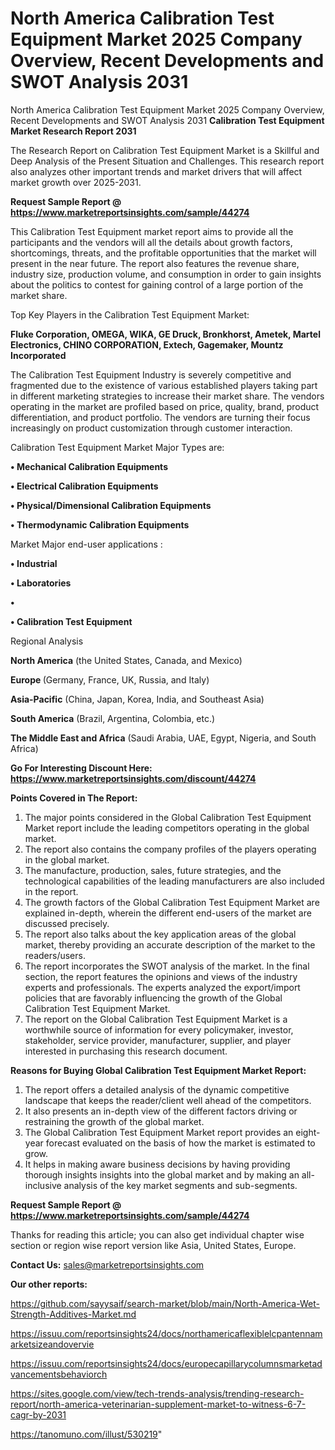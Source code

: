 # North America Calibration Test Equipment Market 2025 Company Overview, Recent Developments and SWOT Analysis 2031
North America Calibration Test Equipment Market 2025 Company Overview, Recent Developments and SWOT Analysis 2031
<strong>Calibration Test Equipment Market Research Report 2031</strong>

The Research Report on Calibration Test Equipment Market is a Skillful and Deep Analysis of the Present Situation and Challenges. This research report also analyzes other important trends and market drivers that will affect market growth over 2025-2031.

<strong>Request Sample Report @ <a href=https://www.marketreportsinsights.com/sample/44274>https://www.marketreportsinsights.com/sample/44274</a></strong>

This Calibration Test Equipment market report aims to provide all the participants and the vendors will all the details about growth factors, shortcomings, threats, and the profitable opportunities that the market will present in the near future. The report also features the revenue share, industry size, production volume, and consumption in order to gain insights about the politics to contest for gaining control of a large portion of the market share.

Top Key Players in the Calibration Test Equipment Market:

<strong>Fluke Corporation, OMEGA, WIKA, GE Druck, Bronkhorst, Ametek, Martel Electronics, CHINO CORPORATION, Extech, Gagemaker, Mountz Incorporated</strong>

The Calibration Test Equipment Industry is severely competitive and fragmented due to the existence of various established players taking part in different marketing strategies to increase their market share. The vendors operating in the market are profiled based on price, quality, brand, product differentiation, and product portfolio. The vendors are turning their focus increasingly on product customization through customer interaction.

Calibration Test Equipment Market Major Types are:

<strong>•  Mechanical Calibration Equipments

•  Electrical Calibration Equipments

•  Physical/Dimensional Calibration Equipments

•  Thermodynamic Calibration Equipments</strong>

Market Major end-user applications :

<strong>•  Industrial

•  Laboratories

•  

•  Calibration Test Equipment</strong>

Regional Analysis

</u><strong><b>North America</b></strong> (the United States, Canada, and Mexico)

<strong><b>Europe </b></strong>(Germany, France, UK, Russia, and Italy)

<strong><b>Asia-Pacific</b></strong> (China, Japan, Korea, India, and Southeast Asia)

<strong><b>South America</b></strong> (Brazil, Argentina, Colombia, etc.)

<strong><b>The Middle East and Africa</b></strong> (Saudi Arabia, UAE, Egypt, Nigeria, and South Africa)

<strong>Go For Interesting Discount Here: <a href=https://www.marketreportsinsights.com/discount/44274>https://www.marketreportsinsights.com/discount/44274</a></strong>

<strong>Points Covered in The Report:</strong>
<ol>
  <li>The major points considered in the Global Calibration Test Equipment Market report include the leading competitors operating in the global market.</li>
  <li>The report also contains the company profiles of the players operating in the global market.</li>
  <li>The manufacture, production, sales, future strategies, and the technological capabilities of the leading manufacturers are also included in the report.</li>
  <li>The growth factors of the Global Calibration Test Equipment Market are explained in-depth, wherein the different end-users of the market are discussed precisely.</li>
  <li>The report also talks about the key application areas of the global market, thereby providing an accurate description of the market to the readers/users.</li>
  <li>The report incorporates the SWOT analysis of the market. In the final section, the report features the opinions and views of the industry experts and professionals. The experts analyzed the export/import policies that are favorably influencing the growth of the Global Calibration Test Equipment Market.</li>
  <li>The report on the Global Calibration Test Equipment Market is a worthwhile source of information for every policymaker, investor, stakeholder, service provider, manufacturer, supplier, and player interested in purchasing this research document.</li>
</ol>
<strong>Reasons for Buying Global Calibration Test Equipment Market Report:</strong>

<ol>
  <li>The report offers a detailed analysis of the dynamic competitive landscape that keeps the reader/client well ahead of the competitors.</li>
  <li>It also presents an in-depth view of the different factors driving or restraining the growth of the global market.</li>
  <li>The Global Calibration Test Equipment Market report provides an eight-year forecast evaluated on the basis of how the market is estimated to grow.</li>
  <li>It helps in making aware business decisions by having providing thorough insights insights into the global market and by making an all-inclusive analysis of the key market segments and sub-segments.</li>
</ol>
<strong>Request Sample Report @ <a href=https://www.marketreportsinsights.com/sample/44274>https://www.marketreportsinsights.com/sample/44274</a></strong>


Thanks for reading this article; you can also get individual chapter wise section or region wise report version like Asia, United States, Europe.

<strong>Contact Us:</strong>
sales@marketreportsinsights.com

<strong>Our other reports:</strong>

<a href=https://github.com/sayysaif/search-market/blob/main/North-America-Wet-Strength-Additives-Market.md>https://github.com/sayysaif/search-market/blob/main/North-America-Wet-Strength-Additives-Market.md</a>

<a href=https://issuu.com/reportsinsights24/docs/northamericaflexiblelcpantennamarketsizeandovervie>https://issuu.com/reportsinsights24/docs/northamericaflexiblelcpantennamarketsizeandovervie</a>

<a href=https://issuu.com/reportsinsights24/docs/europecapillarycolumnsmarketadvancementsbehaviorch>https://issuu.com/reportsinsights24/docs/europecapillarycolumnsmarketadvancementsbehaviorch</a>

<a href=https://sites.google.com/view/tech-trends-analysis/trending-research-report/north-america-veterinarian-supplement-market-to-witness-6-7-cagr-by-2031>https://sites.google.com/view/tech-trends-analysis/trending-research-report/north-america-veterinarian-supplement-market-to-witness-6-7-cagr-by-2031</a>

<a href=https://tanomuno.com/illust/530219>https://tanomuno.com/illust/530219</a>"

